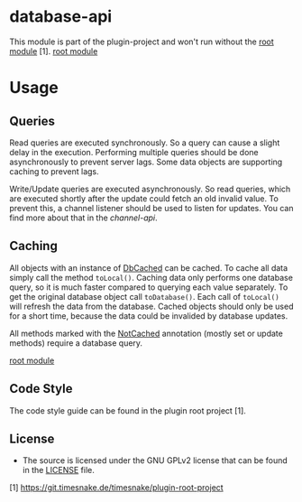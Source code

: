 # database-api

This module is part of the plugin-project and won't run without
the [root module](https://git.timesnake.de/timesnake/plugin-root-project) [1].
[root module](https://git.timesnake.de/timesnake/plugin-root-project)

# Usage

## Queries

Read queries are executed synchronously. So a query can cause a slight delay in the execution.
Performing multiple queries should be done asynchronously to prevent server lags. Some data objects
are supporting
caching to prevent lags.

Write/Update queries are executed asynchronously. So read queries, which are executed shortly after
the update could
fetch an old invalid value. To prevent this, a channel listener should be used to listen for
updates. You can find more
about that in the _channel-api_.

## Caching

All objects with an instance of [DbCached] can be cached. To cache all data simply call the method
`toLocal()`. Caching data only performs one database query, so it is much faster compared to
querying each value
separately. To get the original database object call `toDatabase()`. Each call of `toLocal()` will
refresh the data from the database. Cached objects should only be used for a short time, because the
data could be
invalided by database updates.

All methods marked with the [NotCached] annotation (mostly set or update methods) require a database
query.

[DbCached]: /src/main/java/de/timesnake/database/util/object/DbCached.java

[NotCached]: /src/main/java/de/timesnake/database/util/object/NotCached.java
[root module](https://git.timesnake.de/timesnake/plugin-root-project)

## Code Style

The code style guide can be found in the plugin root project [1].

## License

- The source is licensed under the GNU GPLv2 license that can be found in the [LICENSE](LICENSE)
  file.

[1] https://git.timesnake.de/timesnake/plugin-root-project